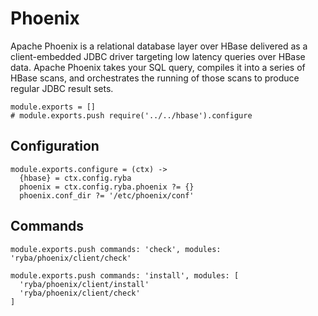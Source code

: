 
# Phoenix

Apache Phoenix is a relational database layer over HBase delivered as a client-embedded
JDBC driver targeting low latency queries over HBase data. Apache Phoenix takes
your SQL query, compiles it into a series of HBase scans, and orchestrates the
running of those scans to produce regular JDBC result sets.


    module.exports = []
    # module.exports.push require('../../hbase').configure

## Configuration

    module.exports.configure = (ctx) ->
      {hbase} = ctx.config.ryba
      phoenix = ctx.config.ryba.phoenix ?= {}
      phoenix.conf_dir ?= '/etc/phoenix/conf'

## Commands

    module.exports.push commands: 'check', modules: 'ryba/phoenix/client/check'

    module.exports.push commands: 'install', modules: [
      'ryba/phoenix/client/install'
      'ryba/phoenix/client/check'
    ]
